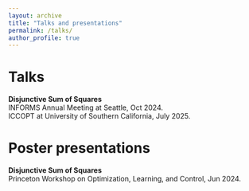```yaml
---
layout: archive
title: "Talks and presentations"
permalink: /talks/
author_profile: true
---
```


Talks
=====
**Disjunctive Sum of Squares**\
INFORMS Annual Meeting at Seattle, Oct 2024.\
ICCOPT at University of Southern California, July 2025.


Poster presentations
=====
**Disjunctive Sum of Squares**\
Princeton Workshop on Optimization, Learning, and Control, Jun 2024.

<!--{% if site.talkmap_link == true %}

<p style="text-decoration:underline;"><a href="/talkmap.html">See a map of all the places I've given a talk!</a></p>

{% endif %}

{% for post in site.talks reversed %}
  {% include archive-single-talk.html %}
{% endfor %} -->
